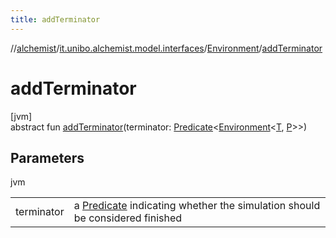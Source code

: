 ```yaml
---
title: addTerminator
---
```

//[alchemist](../../../index.html)/[it.unibo.alchemist.model.interfaces](../index.html)/[Environment](index.html)/[addTerminator](add-terminator.html)



# addTerminator



[jvm]\
abstract fun [addTerminator](add-terminator.html)(terminator: [Predicate](https://docs.oracle.com/javase/8/docs/api/java/util/function/Predicate.html)<[Environment](index.html)<[T](../../it.unibo.alchemist.core.interfaces/-scheduler/index.html), [P](../-position2-d/index.html)>>)



## Parameters


jvm

| | |
|---|---|
| terminator | a [Predicate](https://docs.oracle.com/javase/8/docs/api/java/util/function/Predicate.html) indicating whether the simulation should be considered finished |




